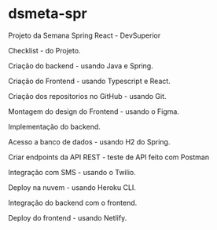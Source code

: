 # dsmeta-spr
Projeto da Semana Spring React - DevSuperior

Checklist - do Projeto.

Criação do backend -  usando Java e Spring.

Criação do Frontend - usando Typescript e React.

Criação dos repositorios no GitHub - usando Git.

Montagem do design do Frontend - usando o Figma.

Implementação do backend.

Acesso a banco de dados - usando H2 do Spring.

Criar endpoints da API REST - teste de API feito com Postman

Integração com SMS - usando o Twilio.

Deploy na nuvem - usando Heroku CLI.

Integração do backend com o frontend.

Deploy do frontend - usando Netlify.
